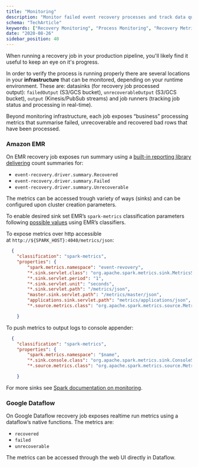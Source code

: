 ```yaml
---
title: "Monitoring"
description: "Monitor failed event recovery processes and track data quality improvements in your behavioral analytics pipeline."
schema: "TechArticle"
keywords: ["Recovery Monitoring", "Process Monitoring", "Recovery Metrics", "Performance Monitoring", "Recovery Tracking", "Monitoring Tools"]
date: "2020-08-26"
sidebar_position: 40
---
```


When running a recovery job in your production pipeline, you'll likely find it useful to keep an eye on it's progress.

In order to verify the process is running properly there are several locations in your **infrastructure** that can be monitored, depending on your runtime environment. These are: datasinks (for recovery job processed output): `failedOutput` (S3/GCS bucket), `unrecoverableOutput` (S3/GCS bucket), `output` (Kinesis/PubSub streams) and job runners (tracking job status and processing in real-time).

Beyond monitoring infrastructure, each job exposes “business” processing metrics that summarise failed, unrecoverable and recovered bad rows that have been processed.

### Amazon EMR

On EMR recovery job exposes run summary using a [built-in reporting library delivering](https://spark.apache.org/docs/latest/monitoring.html) count summaries for:

- `event-recovery.driver.summary.Recovered`
- `event-recovery.driver.summary.Failed`
- `event-recovery.driver.summary.Unrecoverable`

The metrics can be accessed trough variety of ways (sinks) and can be configured upon cluster creation parameters.

To enable desired sink set EMR’s `spark-metrics` classification parameters following [possible values](https://github.com/apache/spark/blob/master/conf/metrics.properties.template) using EMR’s classifiers.

To expose metrics over http accessible at `http://${SPARK_HOST}:4040/metrics/json`:

```json
  {
    "classification": "spark-metrics",
    "properties": {
        "spark.metrics.namespace": "event-revovery",
        "*.sink.servlet.class": "org.apache.spark.metrics.sink.MetricsServlet",
        "*.sink.servlet.period": "1",
        "*.sink.servlet.unit": "seconds",
        "*.sink.servlet.path": "/metrics/json",
        "master.sink.servlet.path": "/metrics/master/json",
        "applications.sink.servlet.path": "metrics/applications/json",
        "*.source.metrics.class": "org.apache.spark.metrics.source.Metrics"

    }
```

To push metrics to output logs to console appender:

```json
  {
    "classification": "spark-metrics",
    "properties": {
        "spark.metrics.namespace": "$name",
        "*.sink.console.class": "org.apache.spark.metrics.sink.ConsoleSink",
        "*.source.metrics.class": "org.apache.spark.metrics.source.Metrics"

    }
```

For more sinks see [Spark documentation on monitoring](https://spark.apache.org/docs/latest/monitoring.html).

### Google Dataflow

On Google Dataflow recovery job exposes realtime run metrics using a dataflow’s native functions. The metrics are:

- `recovered`
- `failed`
- `unrecoverable`

The metrics can be accessed through the web UI directly in Dataflow.
